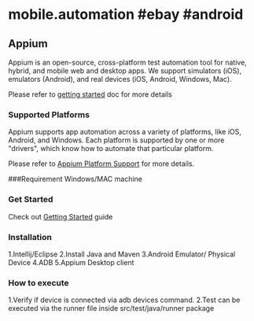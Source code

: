 # mobile.automation #ebay #android
## Appium

Appium is an open-source, cross-platform test automation tool for native,
hybrid, and mobile web and desktop apps. We support simulators (iOS), emulators
(Android), and real devices (iOS, Android, Windows, Mac).

Please refer to  [getting
started](https://appium.io/docs/en/about-appium/getting-started/?lang=en) doc for more details

### Supported Platforms

Appium supports app automation across a variety of platforms, like iOS,
Android, and Windows. Each platform is supported by one or more "drivers",
which know how to automate that particular platform.

Please refer to [Appium Platform Support](/docs/en/about-appium/platform-support.md) for more details.

###Requirement
Windows/MAC machine


### Get Started

Check out [Getting Started](/docs/en/about-appium/getting-started.md) guide

### Installation 
1.Intellij/Eclipse
2.Install Java and Maven
3.Android Emulator/ Physical Device
4.ADB
5.Appium Desktop client

### How to execute 
1.Verify if device is connected via adb devices command.
2.Test can be executed via the runner file inside src/test/java/runner package
